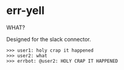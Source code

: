 # err-yell
WHAT?

Designed for the slack connector.

```text
>>> user1: holy crap it happened
>>> user2: what
>>> errbot: @user2: HOLY CRAP IT HAPPENED
```

